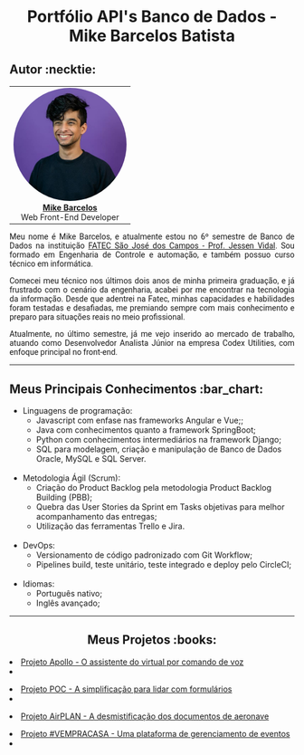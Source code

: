 <html>
<body>
  
 <h1 align="center"> Portfólio API's Banco de Dados - Mike Barcelos Batista</h1>  
  
  <h2> Autor :necktie: </h2>
  
  <table align="center">
   <tr>
    <td align="center"><a href="https://www.linkedin.com/in/mike-barcelos-b4648016a/"><img style="border-radius: 50%;" src="https://github.com/GabrielSG20/API4Sem2021/blob/documentation/images/MikeBarcelos.jfif" width="200px;" alt=""/><br/><b>Mike Barcelos</b></a>
      <br/>
      Web Front-End Developer
     </td>
   </tr>
  </table>
  
  <p align="justify" style="font-family:roboto;"> Meu nome é Mike Barcelos, e atualmente estou no 6º semestre de Banco de Dados na instituição <a href="https://fatecsjc-prd.azurewebsites.net/">FATEC São José dos Campos - Prof. Jessen Vidal</a>. Sou formado em Engenharia de Controle e automação, e também possuo curso técnico em informática.</p>
  <p align="justify" style="font-family:roboto;"> Comecei meu técnico nos últimos dois anos de minha primeira graduação, e já frustrado com o cenário da engenharia, acabei por me encontrar na tecnologia da informação. Desde que adentrei na Fatec, minhas capacidades e habilidades foram testadas e desafiadas, me premiando sempre com mais conhecimento e preparo para situações reais no meio profissional. </p>
  <p align="justify" style="font-family:roboto;">Atualmente, no último semestre, já me vejo inserido ao mercado de trabalho, atuando como Desenvolvedor Analista Júnior na empresa Codex Utilities, com enfoque principal no front-end.</p>
  

  
---

<h2> Meus Principais Conhecimentos :bar_chart:</h2>
<ul>
  <li>Linguagens de programação:
  <ul>
    <li> Javascript com enfase nas frameworks Angular e Vue;;</li>
    <li> Java com conhecimentos quanto a framework SpringBoot;</li>
    <li> Python com conhecimentos intermediários na framework Django;</li>
    <li> SQL para modelagem, criação e manipulação de Banco de Dados Oracle, MySQL e SQL Server.</li>
    </ul></li>
  <br>
  <li> Metodologia Ágil (Scrum):
  <ul> 
    <li>Criação do Product Backlog pela metodologia Product Backlog Building (PBB);</li>
    <li> Quebra das User Stories da Sprint em Tasks objetivas para melhor acompanhamento das entregas;</li>
    <li>Utilização das ferramentas Trello e Jira.</li> 
    </ul></li>
  <br>  
  <li> DevOps:
  <ul> 
    <li>Versionamento de código padronizado com Git Workflow;</li>
    <li>Pipelines build, teste unitário, teste integrado e deploy pelo CircleCI;</li>
    </ul></li>
  <br>
  <li> Idiomas:
    <ul> 
    <li>Português nativo;</li>
    <li>Inglês avançado;</li>
    </ul></li>
  </ul>

---

 <h2 align="center"> Meus Projetos :books:</h2>
  <p align="justify" style="font-family:roboto;"><li><a href="https://github.com/MikeBBatista/dossie/blob/main/API_1.md">Projeto Apollo - O assistente do virtual por comando de voz</a><li></p>
  <p align="justify" style="font-family:roboto;"><li><a href="https://github.com/MikeBBatista/dossie/blob/main/API_2.md">Projeto POC - A simplificação para lidar com formulários</a><li></p>
  <p align="justify" style="font-family:roboto;"><li><a href="https://github.com/MikeBBatista/dossie/blob/main/API_3.md">Projeto AirPLAN - A desmistificação dos documentos de aeronave</a></li></p>
  <p align="justify" style="font-family:roboto;"><li><a href="https://github.com/MikeBBatista/dossie/blob/main/API_4.md">Projeto #VEMPRACASA - Uma plataforma de gerenciamento de eventos</a><li></p>

</body>
</html>
